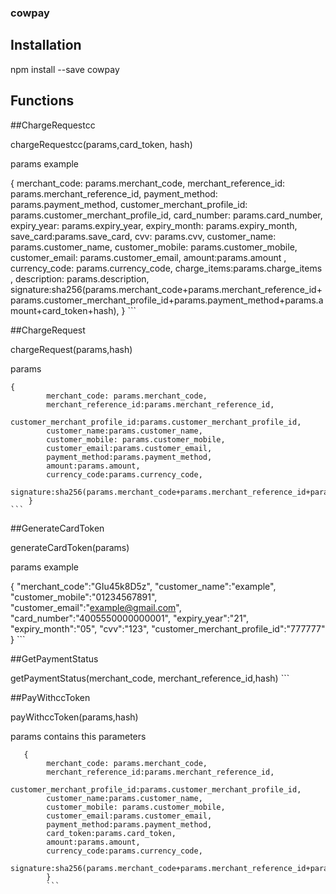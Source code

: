 ### cowpay

## Installation

npm install --save cowpay

## Functions

##ChargeRequestcc

chargeRequestcc(params,card_token, hash)

params example

{
            merchant_code: params.merchant_code,
            merchant_reference_id: params.merchant_reference_id,
            payment_method: params.payment_method,
            customer_merchant_profile_id: params.customer_merchant_profile_id,
            card_number: params.card_number,
            expiry_year: params.expiry_year,
            expiry_month: params.expiry_month,
            save_card:params.save_card,
            cvv: params.cvv,
            customer_name: params.customer_name,
            customer_mobile: params.customer_mobile,
            customer_email: params.customer_email,
            amount:params.amount ,
            currency_code: params.currency_code,
            charge_items:params.charge_items ,
            description: params.description,
            signature:sha256(params.merchant_code+params.merchant_reference_id+params.customer_merchant_profile_id+params.payment_method+params.amount+card_token+hash),
        }
    ```

##ChargeRequest

chargeRequest(params,hash)

params

    {
            merchant_code: params.merchant_code,
            merchant_reference_id:params.merchant_reference_id,
            customer_merchant_profile_id:params.customer_merchant_profile_id,
            customer_name:params.customer_name,
            customer_mobile: params.customer_mobile,
            customer_email:params.customer_email,
            payment_method:params.payment_method,
            amount:params.amount,
            currency_code:params.currency_code,
            signature:sha256(params.merchant_code+params.merchant_reference_id+params.customer_merchant_profile_id+params.payment_method+params.amount+hash),
        }
    ```


##GenerateCardToken

generateCardToken(params)

params example 

{
    "merchant_code":"GIu45k8D5z",
    "customer_name":"example",
    "customer_mobile":"01234567891",
    "customer_email":"example@gmail.com",
    "card_number":"4005550000000001",
    "expiry_year":"21",
    "expiry_month":"05",
    "cvv":"123",
    "customer_merchant_profile_id":"777777"
}
    ```

##GetPaymentStatus

getPaymentStatus(merchant_code, merchant_reference_id,hash)
    ```

##PayWithccToken

payWithccToken(params,hash)

params contains this parameters

       {
            merchant_code: params.merchant_code,
            merchant_reference_id:params.merchant_reference_id,
            customer_merchant_profile_id:params.customer_merchant_profile_id,
            customer_name:params.customer_name,
            customer_mobile: params.customer_mobile,
            customer_email:params.customer_email,
            payment_method:params.payment_method,
            card_token:params.card_token,
            amount:params.amount,
            currency_code:params.currency_code,
            signature:sha256(params.merchant_code+params.merchant_reference_id+params.customer_merchant_profile_id+params.payment_method+params.amount+params.card_token+hash),
            }
            ```
